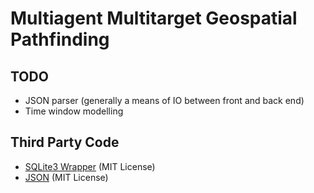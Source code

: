 # Multiagent Multitarget Geospatial Pathfinding

## TODO
* JSON parser (generally a means of IO between front and back end)
* Time window modelling

## Third Party Code
* [SQLite3 Wrapper](https://github.com/SRombauts/SQLiteCpp) (MIT License)
* [JSON](https://github.com/nlohmann/json) (MIT License)
